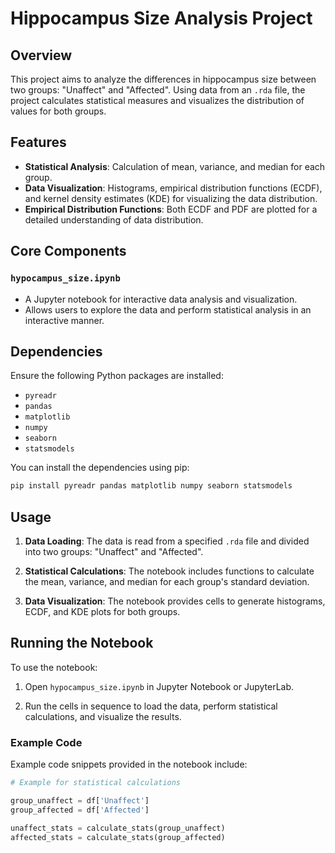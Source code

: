 # Hippocampus Size Analysis Project

## Overview

This project aims to analyze the differences in hippocampus size between two groups: "Unaffect" and "Affected". Using data from an `.rda` file, the project calculates statistical measures and visualizes the distribution of values for both groups.

## Features

- **Statistical Analysis**: Calculation of mean, variance, and median for each group.
- **Data Visualization**: Histograms, empirical distribution functions (ECDF), and kernel density estimates (KDE) for visualizing the data distribution.
- **Empirical Distribution Functions**: Both ECDF and PDF are plotted for a detailed understanding of data distribution.

## Core Components

### `hypocampus_size.ipynb`
- A Jupyter notebook for interactive data analysis and visualization.
- Allows users to explore the data and perform statistical analysis in an interactive manner.

## Dependencies

Ensure the following Python packages are installed:

- `pyreadr`
- `pandas`
- `matplotlib`
- `numpy`
- `seaborn`
- `statsmodels`

You can install the dependencies using pip:

```bash
pip install pyreadr pandas matplotlib numpy seaborn statsmodels
```
## Usage

1. **Data Loading**: The data is read from a specified `.rda` file and divided into two groups: "Unaffect" and "Affected".

2. **Statistical Calculations**: The notebook includes functions to calculate the mean, variance, and median for each group's standard deviation.

3. **Data Visualization**: The notebook provides cells to generate histograms, ECDF, and KDE plots for both groups.

## Running the Notebook

To use the notebook:

1. Open `hypocampus_size.ipynb` in Jupyter Notebook or JupyterLab.

2. Run the cells in sequence to load the data, perform statistical calculations, and visualize the results.

### Example Code

Example code snippets provided in the notebook include:

```python
# Example for statistical calculations

group_unaffect = df['Unaffect']
group_affected = df['Affected']

unaffect_stats = calculate_stats(group_unaffect)
affected_stats = calculate_stats(group_affected)
```
